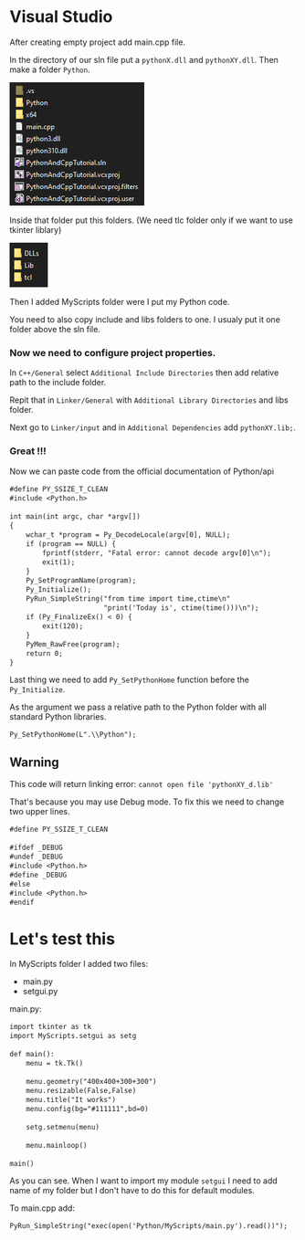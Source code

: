 # Visual Studio 

After creating empty project add main.cpp file. 

In the directory of our sln file put a `pythonX.dll` and `pythonXY.dll`. Then make a folder `Python`.

![Python Folder VS](../doc/VS-files.png)

Inside that folder put this folders. (We need tlc folder only if we want to use tkinter liblary)

![Project Python Folders](../doc/Folders.png)

Then I added MyScripts folder were I put my Python code.

You need to also copy include and libs folders to one. I usualy put it one folder above the sln file.

### Now we need to configure project properties.

In `C++/General` select `Additional Include Directories` then add relative path to the include folder.

Repit that in `Linker/General` with `Additional Library Directories` and libs folder.

Next go to `Linker/input` and in `Additional Dependencies` add `pythonXY.lib;`.

### Great !!!

Now we can paste code from the official documentation of Python/api

```
#define PY_SSIZE_T_CLEAN
#include <Python.h>

int main(int argc, char *argv[])
{
    wchar_t *program = Py_DecodeLocale(argv[0], NULL);
    if (program == NULL) {
        fprintf(stderr, "Fatal error: cannot decode argv[0]\n");
        exit(1);
    }
    Py_SetProgramName(program);
    Py_Initialize();
    PyRun_SimpleString("from time import time,ctime\n"
                       "print('Today is', ctime(time()))\n");
    if (Py_FinalizeEx() < 0) {
        exit(120);
    }
    PyMem_RawFree(program);
    return 0;
}
```

Last thing we need to add `Py_SetPythonHome` function before the `Py_Initialize`.

As the argument we pass a relative path to the Python folder with all standard Python libraries.

```
Py_SetPythonHome(L".\\Python");
```

## Warning

This code will return linking error:
``
cannot open file 'pythonXY_d.lib'
``

That's because you may use Debug mode.
To fix this we need to change two upper lines.
```
#define PY_SSIZE_T_CLEAN

#ifdef _DEBUG
#undef _DEBUG
#include <Python.h>
#define _DEBUG
#else
#include <Python.h>
#endif
```

# Let's test this

In MyScripts folder I added two files:
* main.py 
* setgui.py

main.py:
```
import tkinter as tk
import MyScripts.setgui as setg

def main():
    menu = tk.Tk()    

    menu.geometry("400x400+300+300")
    menu.resizable(False,False)
    menu.title("It works")
    menu.config(bg="#111111",bd=0)

    setg.setmenu(menu)

    menu.mainloop()

main()
```

As you can see. When I want to import my module `setgui` I need to add name of my folder but I don't have to do this for default modules.

To main.cpp add:

```
PyRun_SimpleString("exec(open('Python/MyScripts/main.py').read())");
```
